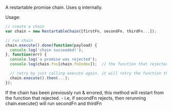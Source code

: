 A restartable promise chain. Uses q internally.

Usage:

```js
// create a chain
var chain = new RestartableChain([firstFn, secondFn, thirdFn...]);

// run chain
chain.execute().done(function(payload) {
  console.log('chain succeeded!');
}, function(err) {
  console.log('a promise was rejected');
  console.log(chain.fns[chain.fnIndex]);  // the function that rejected

  // retry by just calling execute again. it will retry the function that rejected and continue from there
  chain.execute().then(...);
});
```

If the chain has been previously run & errored, this method will restart from the function that rejected. - i.e, if secondFn rejects, then rerunning chain.execute() will run secondFn and thirdFn
